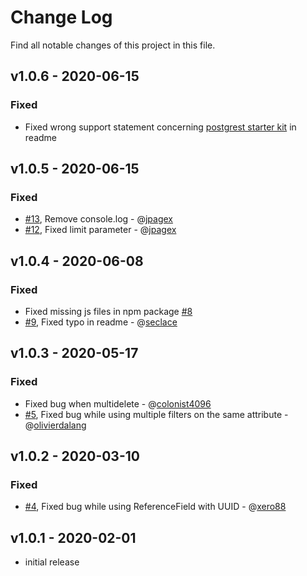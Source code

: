 # Change Log

Find all notable changes of this project in this file.

## v1.0.6 - 2020-06-15
### Fixed
- Fixed wrong support statement concerning [postgrest starter kit](https://github.com/subzerocloud/postgrest-starter-kit) in readme

## v1.0.5 - 2020-06-15
### Fixed
- [#13](https://github.com/raphiniert-com/ra-data-postgrest/pull/13), Remove console.log - @[jpagex](https://github.com/jpagex)
- [#12](https://github.com/raphiniert-com/ra-data-postgrest/pull/12), Fixed limit parameter - @[jpagex](https://github.com/jpagex)

## v1.0.4 - 2020-06-08
### Fixed
- Fixed missing js files in npm package [#8](https://github.com/raphiniert-com/ra-data-postgrest/issues/8)
- [#9](https://github.com/raphiniert-com/ra-data-postgrest/pull/9), Fixed typo in readme - @[seclace](https://github.com/seclace)

## v1.0.3 - 2020-05-17
### Fixed
- Fixed bug when multidelete - @[colonist4096](https://github.com/colonist4096)
- [#5](https://github.com/raphiniert-com/ra-data-postgrest/pull/6), Fixed bug while using multiple filters on the same attribute - @[olivierdalang](https://github.com/olivierdalang)

## v1.0.2 - 2020-03-10
### Fixed
- [#4](https://github.com/raphiniert-com/ra-data-postgrest/pull/4), Fixed bug while using ReferenceField with UUID - @[xero88](https://github.com/xero88)

## v1.0.1 - 2020-02-01
- initial release
